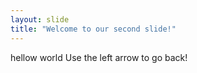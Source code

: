 ```yaml
---
layout: slide
title: "Welcome to our second slide!"
---
```

hellow world
Use the left arrow to go back!
